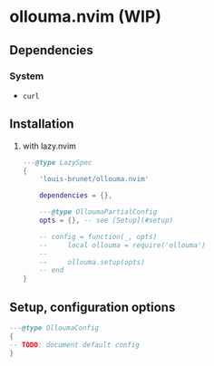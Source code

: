 # ollouma.nvim (WIP)

## Dependencies

### System

- `curl`

## Installation

1. with lazy.nvim
    ```lua
    ---@type LazySpec
    {
        'louis-brunet/ollouma.nvim'

        dependencies = {},

        ---@type OlloumaPartialConfig
        opts = {}, -- see [Setup](#setup)

        -- config = function(_, opts)
        --     local ollouma = require('ollouma')
        --
        --     ollouma.setup(opts)
        -- end
    }
    ```

## Setup, configuration options

```lua
---@type OlloumaConfig
{
-- TODO: document default config
}
```

